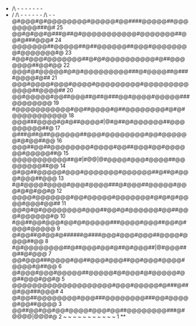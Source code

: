   - /\ -  -        -       -     -      -    -
 - /  \/\  -    -     -  -    -   -  /\   -     -       
@#@@@#@#@@@@@@@@#@@@@@#@@####@@@@@##@@@@@@@@###@#  25
@@#@#@@#@###@##@#@@@@@@@@@@@#@@@@@@@##@@#@###@@@#  24
@@@@@@@##@@@@@##@##@@@@@@##@@@#@@@@@@@@#@@@@@@@#@  23
#@@#@@@#@@@@@@@##@#@#@@@@@@@@@@#@##@@@@@@@##@@#@@  22 
@@@#@#@@@@@#@#@#@@@@@@@@@###@#@@@@##@####@@@@#@##  21 
@@@#@@@@#@@@#@@@@#@@@@@@@@@#@@@@@@@@@@@@@##@@@@##  20 
@@#@@@@@#@@##@@@##@##@###@@#@@@@#@@@@@###@@@@@@@@  19 
#@@@@@@@@@@@#@@##@@@@#@##@@@@@@@@#@#@#@@@@@@@@@@@  18 
@@@###@@@@#@#@##@@@@#|@#@##@#@@@@@@##@@@@@@@@@##@  17 
@###@##@##@@@@@@##@@@#@@@@@@@@#@@#@@@@@@#@#@@##@@  16 
@@@##@@##@@@@@@@@#@@@@#@@##@@@#@@#@@@@@@#@@@@@##@  15 
@@@@@@@@@@@##@#|#@@|@#@@@@#@@@#@@@@##@@@@@@@@##@@  14 
@#@@##@@@@@#@@@#@@@@@@@#@@@@@@##@##@#@@@#@@@##@@@  13 
#@#@@@@#@@@@#@@@#@@@@###@#@@@##@@@@@#@@@#@#@#@@#@  12 
@@@@#@@@@@@@#@@#@@@@@#@@@@@@@#@#@#@#@@@@#@@@#@@##  11 
@@#@#@#@@@@@@@@#@@@##@@#@#@@@@@@#@@##@@@#@@@@@@#@  10 
#@@##@@#@@@#@@#@#@@@@@###@@@@#@@@##@@#@#@@@#@@@@@   9 
@#@@##@#@@#@######@####@@@#@@@#@@@##@@@@#@@@@##@@   8 
#@#@@@@@@@@##@##@@@#@@#@##@#@@@##|@#@@@##@##@#@@@   7 
@@#@@@###@@@@#@@##@@@#@@@##@@#@@@#@@@@#@@@@#@##@@   6 
@#@@@#@@@#@@@@@##@@@@@#@#@@@#@#@@@@@#@@##@@@#@@#@   5 
@@@@@@@@@@@@@@@@@@@@#@@@#@@@@@#@###@##@#@@###@@@#   4 
@#@@##@@@@@@@@#@@@###@@@@@@@@###@@#@@@@@#@@##@@@@   3 
@@##@@#@@#@@#@@@@#@@@#@@##@@@@@@@@###@#@@@@|@@@#@   2 
~    ~  ~      ~     ~ ~   ~     ~  ~  ~   ~      1 **